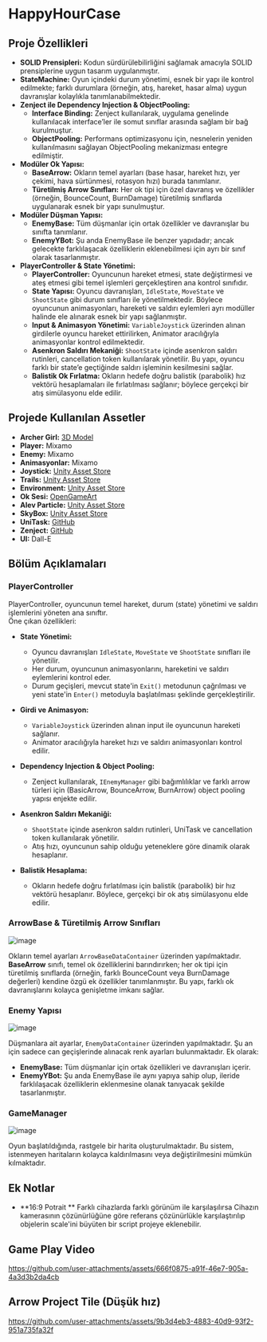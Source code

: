 # HappyHourCase



## Proje Özellikleri

- **SOLID Prensipleri:** Kodun sürdürülebilirliğini sağlamak amacıyla SOLID prensiplerine uygun tasarım uygulanmıştır.
- **StateMachine:** Oyun içindeki durum yönetimi, esnek bir yapı ile kontrol edilmekte; farklı durumlara (örneğin, atış, hareket, hasar alma) uygun davranışlar kolaylıkla tanımlanabilmektedir.
- **Zenject ile Dependency Injection & ObjectPooling:**
  - **Interface Binding:** Zenject kullanılarak, uygulama genelinde kullanılacak interface’ler ile somut sınıflar arasında sağlam bir bağ kurulmuştur.
  - **ObjectPooling:** Performans optimizasyonu için, nesnelerin yeniden kullanılmasını sağlayan ObjectPooling mekanizması entegre edilmiştir.
- **Modüler Ok Yapısı:**
  - **BaseArrow:** Okların temel ayarları (base hasar, hareket hızı, yer çekimi, hava sürtünmesi, rotasyon hızı) burada tanımlanır.
  - **Türetilmiş Arrow Sınıfları:** Her ok tipi için özel davranış ve özellikler (örneğin, BounceCount, BurnDamage) türetilmiş sınıflarda uygulanarak esnek bir yapı sunulmuştur.
- **Modüler Düşman Yapısı:**
  - **EnemyBase:** Tüm düşmanlar için ortak özellikler ve davranışlar bu sınıfta tanımlanır.
  - **EnemyYBot:** Şu anda EnemyBase ile benzer yapıdadır; ancak gelecekte farklılaşacak özelliklerin eklenebilmesi için ayrı bir sınıf olarak tasarlanmıştır.
- **PlayerController & State Yönetimi:**
  - **PlayerController:** Oyuncunun hareket etmesi, state değiştirmesi ve ateş etmesi gibi temel işlemleri gerçekleştiren ana kontrol sınıfıdır.
  - **State Yapısı:** Oyuncu davranışları, `IdleState`, `MoveState` ve `ShootState` gibi durum sınıfları ile yönetilmektedir. Böylece oyuncunun animasyonları, hareketi ve saldırı eylemleri ayrı modüller halinde ele alınarak esnek bir yapı sağlanmıştır.
  - **Input & Animasyon Yönetimi:** `VariableJoystick` üzerinden alınan girdilerle oyuncu hareket ettirilirken, Animator aracılığıyla animasyonlar kontrol edilmektedir.
  - **Asenkron Saldırı Mekaniği:** `ShootState` içinde asenkron saldırı rutinleri, cancellation token kullanılarak yönetilir. Bu yapı, oyuncu farklı bir state’e geçtiğinde saldırı işleminin kesilmesini sağlar.
  - **Balistik Ok Fırlatma:** Okların hedefe doğru balistik (parabolik) hız vektörü hesaplamaları ile fırlatılması sağlanır; böylece gerçekçi bir atış simülasyonu elde edilir.

## Projede Kullanılan Assetler

- **Archer Girl:** [3D Model](https://sketchfab.com/3d-models/archer-girl-373ea6d232e741b781658915b66ecaea)
- **Player:** Mixamo
- **Enemy:** Mixamo
- **Animasyonlar:** Mixamo
- **Joystick:** [Unity Asset Store](https://assetstore.unity.com/packages/tools/input-management/joystick-pack-107631#content)
- **Trails:** [Unity Asset Store](https://assetstore.unity.com/packages/vfx/trails-vfx-242572)
- **Environment:** [Unity Asset Store](https://assetstore.unity.com/packages/3d/environments/lowpoly-environment-extreme-pack-238098)
- **Ok Sesi:** [OpenGameArt](https://opengameart.org/content/bow-arrow-shot)
- **Alev Particle:** [Unity Asset Store](https://assetstore.unity.com/packages/vfx/particles/free-asset-vfx-particles-flame-pack-263899)
- **SkyBox:** [Unity Asset Store](https://assetstore.unity.com/packages/2d/textures-materials/sky/customizable-skybox-174576)
- **UniTask:** [GitHub](https://github.com/Cysharp/UniTask)
- **Zenject:** [GitHub](https://github.com/modesttree/Zenject)
- **UI:** Dall-E

## Bölüm Açıklamaları

### PlayerController

PlayerController, oyuncunun temel hareket, durum (state) yönetimi ve saldırı işlemlerini yöneten ana sınıftır.  
Öne çıkan özellikleri:

- **State Yönetimi:**  
  - Oyuncu davranışları `IdleState`, `MoveState` ve `ShootState` sınıfları ile yönetilir.
  - Her durum, oyuncunun animasyonlarını, hareketini ve saldırı eylemlerini kontrol eder.
  - Durum geçişleri, mevcut state'in `Exit()` metodunun çağrılması ve yeni state'in `Enter()` metoduyla başlatılması şeklinde gerçekleştirilir.
  
- **Girdi ve Animasyon:**  
  - `VariableJoystick` üzerinden alınan input ile oyuncunun hareketi sağlanır.
  - Animator aracılığıyla hareket hızı ve saldırı animasyonları kontrol edilir.
  
- **Dependency Injection & Object Pooling:**  
  - Zenject kullanılarak, `IEnemyManager` gibi bağımlılıklar ve farklı arrow türleri için (BasicArrow, BounceArrow, BurnArrow) object pooling yapısı enjekte edilir.
  
- **Asenkron Saldırı Mekaniği:**  
  - `ShootState` içinde asenkron saldırı rutinleri, UniTask ve cancellation token kullanılarak yönetilir.
  - Atış hızı, oyuncunun sahip olduğu yeteneklere göre dinamik olarak hesaplanır.
  
- **Balistik Hesaplama:**  
  - Okların hedefe doğru fırlatılması için balistik (parabolik) bir hız vektörü hesaplanır. Böylece, gerçekçi bir ok atış simülasyonu elde edilir.


### ArrowBase & Türetilmiş Arrow Sınıfları

![image](https://github.com/user-attachments/assets/cd58e22b-244b-49ac-8d97-cfdddec84051)

Okların temel ayarları `ArrowBaseDataContainer` üzerinden yapılmaktadır. **BaseArrow** sınıfı, temel ok özelliklerini barındırırken; her ok tipi için türetilmiş sınıflarda (örneğin, farklı BounceCount veya BurnDamage değerleri) kendine özgü ek özellikler tanımlanmıştır. Bu yapı, farklı ok davranışlarını kolayca genişletme imkanı sağlar.

### Enemy Yapısı

![image](https://github.com/user-attachments/assets/b1383bd9-4cb3-4263-a7cc-704d00cd6249)

Düşmanlara ait ayarlar, `EnemyDataContainer` üzerinden yapılmaktadır. Şu an için sadece can geçişlerinde alınacak renk ayarları bulunmaktadır. Ek olarak:
- **EnemyBase:** Tüm düşmanlar için ortak özellikleri ve davranışları içerir.
- **EnemyYBot:** Şu anda EnemyBase ile aynı yapıya sahip olup, ileride farklılaşacak özelliklerin eklenmesine olanak tanıyacak şekilde tasarlanmıştır.

### GameManager

![image](https://github.com/user-attachments/assets/9faec6a1-ca43-40ef-bed2-3a169c3d7121)

Oyun başlatıldığında, rastgele bir harita oluşturulmaktadır. Bu sistem, istenmeyen haritaların kolayca kaldırılmasını veya değiştirilmesini mümkün kılmaktadır.

## Ek Notlar

- **16:9 Potrait ** Farklı cihazlarda farklı görünüm ile karşılaşılırsa Cihazın kamerasının çözünürlüğüne göre referans çözünürlükle karşılaştırılıp objelerin scale'ini büyüten bir script projeye eklenebilir.

## Game Play Video

 
 https://github.com/user-attachments/assets/666f0875-a91f-46e7-905a-4a3d3b2da4cb 



## Arrow Project Tile (Düşük hız)


https://github.com/user-attachments/assets/9b3d4eb3-4883-40d9-93f2-951a735fa32f






